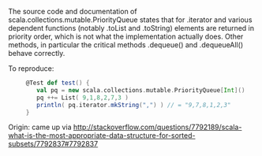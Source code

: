 The source code and documentation of scala.collections.mutable.PriorityQueue states that for .iterator and various dependent functions (notably .toList and .toString) elements are returned in priority order, which is not what the implementation actually does. Other methods, in particular the critical methods .dequeue() and .dequeueAll() behave correctly.

To reproduce:
```scala
     @Test def test() {
        val pq = new scala.collections.mutable.PriorityQueue[Int]()
        pq ++= List( 9,1,8,2,7,3 )
        println( pq.iterator.mkString(",") ) // = "9,7,8,1,2,3"
     }
```

Origin: came up via http://stackoverflow.com/questions/7792189/scala-what-is-the-most-appropriate-data-structure-for-sorted-subsets/7792837#7792837
